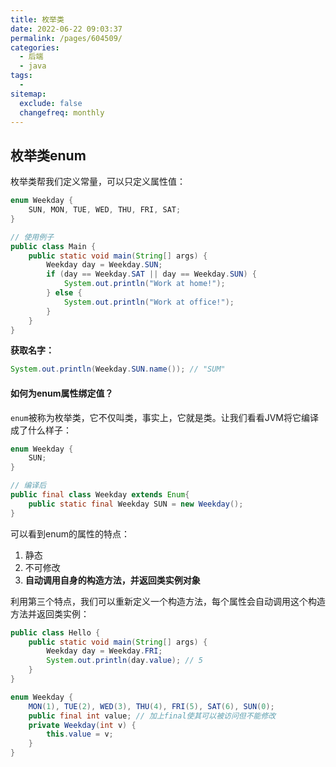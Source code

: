 ```yaml
---
title: 枚举类
date: 2022-06-22 09:03:37
permalink: /pages/604509/
categories:
  - 后端
  - java
tags:
  - 
sitemap:
  exclude: false
  changefreq: monthly
---
```



## 枚举类enum

枚举类帮我们定义常量，可以只定义属性值：

```java
enum Weekday {
    SUN, MON, TUE, WED, THU, FRI, SAT;
}

// 使用例子
public class Main {
    public static void main(String[] args) {
        Weekday day = Weekday.SUN;
        if (day == Weekday.SAT || day == Weekday.SUN) {
            System.out.println("Work at home!");
        } else {
            System.out.println("Work at office!");
        }
    }
}
```

**获取名字：**

```java
System.out.println(Weekday.SUN.name()); // "SUM"
```

#### 如何为enum属性绑定值？

`enum`被称为枚举类，它不仅叫类，事实上，它就是类。让我们看看JVM将它编译成了什么样子：

```java
enum Weekday {
    SUN;
}

// 编译后
public final class Weekday extends Enum{
    public static final Weekday SUN = new Weekday(); 
}
```

可以看到enum的属性的特点：
1.  静态
2.  不可修改
3.  **自动调用自身的构造方法，并返回类实例对象**


利用第三个特点，我们可以重新定义一个构造方法，每个属性会自动调用这个构造方法并返回类实例：

```java
public class Hello {
    public static void main(String[] args) {
        Weekday day = Weekday.FRI;
        System.out.println(day.value); // 5
    }
}

enum Weekday {
    MON(1), TUE(2), WED(3), THU(4), FRI(5), SAT(6), SUN(0);
    public final int value; // 加上final使其可以被访问但不能修改
    private Weekday(int v) {
        this.value = v;
    }
}
```
